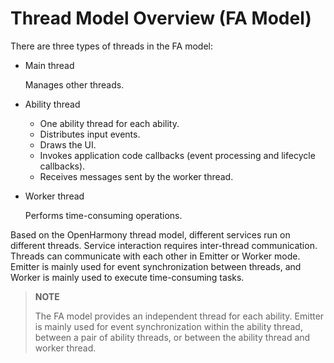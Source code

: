 # Thread Model Overview (FA Model)


There are three types of threads in the FA model:


- Main thread

  Manages other threads.

- Ability thread
  - One ability thread for each ability.
  - Distributes input events.
  - Draws the UI.
  - Invokes application code callbacks (event processing and lifecycle callbacks).
  - Receives messages sent by the worker thread.

- Worker thread

  Performs time-consuming operations.

Based on the OpenHarmony thread model, different services run on different threads. Service interaction requires inter-thread communication. Threads can communicate with each other in Emitter or Worker mode. Emitter is mainly used for event synchronization between threads, and Worker is mainly used to execute time-consuming tasks.

> **NOTE**
>
> The FA model provides an independent thread for each ability. Emitter is mainly used for event synchronization within the ability thread, between a pair of ability threads, or between the ability thread and worker thread.
